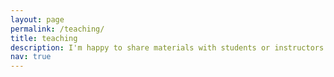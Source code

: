 ```yaml
---
layout: page
permalink: /teaching/
title: teaching
description: I'm happy to share materials with students or instructors (email me)!
nav: true
---
```

